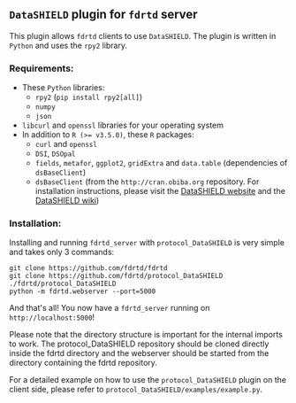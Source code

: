 ## `DataSHIELD` plugin for `fdrtd` server

This plugin allows `fdrtd` clients to use `DataSHIELD`.
The plugin is written in `Python` and uses the `rpy2` library.


### Requirements:
- These `Python` libraries:
  - `rpy2` (`pip install rpy2[all]`)
  - `numpy`
  - `json`
- `libcurl` and `openssl` libraries for your operating system
- In addition to `R (>= v3.5.0)`, these `R` packages:
  - `curl` and `openssl`
  - `DSI`, `DSOpal`
  - `fields`, `metafor`, `ggplot2`, `gridExtra` and `data.table` (dependencies of `dsBaseClient`)
  - `dsBaseClient` (from the `http://cran.obiba.org` repository. For installation instructions, please visit the [DataSHIELD website](https://www.datashield.org/) and the [DataSHIELD wiki](https://data2knowledge.atlassian.net/wiki/spaces/DSDEV/overview))


### Installation:
Installing and running `fdrtd_server` with `protocol_DataSHIELD` is very simple and takes only 3 commands:
```shell
git clone https://github.com/fdrtd/fdrtd
git clone https://github.com/fdrtd/protocol_DataSHIELD ./fdrtd/protocol_DataSHIELD
python -m fdrtd.webserver --port=5000 
```
And that's all! You now have a `fdrtd_server` running on `http://localhost:5000`!

Please note that the directory structure is important for the internal imports to work. The protocol_DataSHIELD repository should be cloned directly inside the fdrtd directory and the webserver should be started from the directory containing the fdrtd repository.  

For a detailed example on how to use the `protocol_DataSHIELD` plugin on the client side, please refer to `protocol_DataSHIELD/examples/example.py`.
